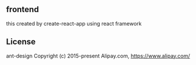 ## frontend 
this created by create-react-app
using react framework

## License
ant-design Copyright (c) 2015-present Alipay.com, https://www.alipay.com/
